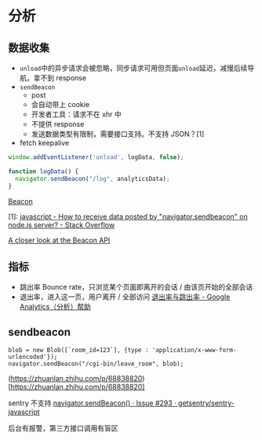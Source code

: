 # 分析

## 数据收集
- `unload`中的异步请求会被忽略，同步请求可用但页面`unload`延迟，减慢后续导航。拿不到 response
- `sendBeacon`
  - post
  - 会自动带上 cookie
  - 开发者工具：请求不在 xhr 中
  - 不提供 response
  - 发送数据类型有限制，需要接口支持。不支持 JSON？[1]
- fetch keepalive

```js
window.addEventListener('unload', logData, false);

function logData() {
  navigator.sendBeacon("/log", analyticsData);
}
```

[Beacon](https://w3c.github.io/beacon/)

[1]: [javascript - How to receive data posted by "navigator.sendbeacon" on node.js server? - Stack Overflow](https://stackoverflow.com/questions/31355128/how-to-receive-data-posted-by-navigator-sendbeacon-on-node-js-server)

[A closer look at the Beacon API](https://golb.hplar.ch/2018/09/beacon-api.html)


## 指标
- 跳出率 Bounce rate，只浏览某个页面即离开的会话 / 由该页开始的全部会话
- 退出率，进入这一页，用户离开 / 全部访问
[退出率与跳出率 - Google Analytics（分析）帮助](https://support.google.com/analytics/answer/2525491?hl=zh-Hans&ref_topic=6156780)

## sendbeacon

```
blob = new Blob([`room_id=123`], {type : 'application/x-www-form-urlencoded'});
navigator.sendBeacon("/cgi-bin/leave_room", blob);
```
(https://zhuanlan.zhihu.com/p/68838820)[https://zhuanlan.zhihu.com/p/68838820]

sentry 不支持 [navigator.sendBeacon() · Issue #293 · getsentry/sentry-javascript](https://github.com/getsentry/sentry-javascript/issues/293#issuecomment-288626061)

后台有报警，第三方接口调用有盲区
